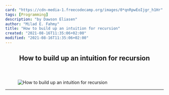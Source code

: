 ```yaml
---
card: "https://cdn-media-1.freecodecamp.org/images/0*qnRpwEoIjgr_h1Hr"
tags: [Programming]
description: "by Dawson Eliasen"
author: "Milad E. Fahmy"
title: "How to build up an intuition for recursion"
created: "2021-08-16T11:35:06+02:00"
modified: "2021-08-16T11:35:06+02:00"
---
```

<div class="site-wrapper">
<main id="site-main" class="site-main outer">
<div class="inner">
<article class="post-full post tag-programming tag-software-development tag-software-engineering tag-technology tag-java ">
<header class="post-full-header">
<h1 class="post-full-title">How to build up an intuition for recursion</h1>
</header>
<figure class="post-full-image">
<picture>
<source media="(max-width: 700px)" sizes="1px" srcset="data:image/gif;base64,R0lGODlhAQABAIAAAAAAAP///yH5BAEAAAAALAAAAAABAAEAAAIBRAA7 1w">
<source media="(min-width: 701px)" sizes="(max-width: 800px) 400px,
(max-width: 1170px) 700px,
1400px" srcset="https://cdn-media-1.freecodecamp.org/images/0*qnRpwEoIjgr_h1Hr 300w,
https://cdn-media-1.freecodecamp.org/images/0*qnRpwEoIjgr_h1Hr 600w,
https://cdn-media-1.freecodecamp.org/images/0*qnRpwEoIjgr_h1Hr 1000w,
https://cdn-media-1.freecodecamp.org/images/0*qnRpwEoIjgr_h1Hr 2000w">
<img onerror="this.style.display='none'" src="https://cdn-media-1.freecodecamp.org/images/0*qnRpwEoIjgr_h1Hr" alt="How to build up an intuition for recursion">
</picture>
</figure>
<section class="post-full-content">
<div class="post-content medium-migrated-article">
</div>
<hr>
</section>
</article>
</div>
</main>
</div>
<!-- Google Tag Manager (noscript) -->
<!-- End Google Tag Manager (noscript) -->
